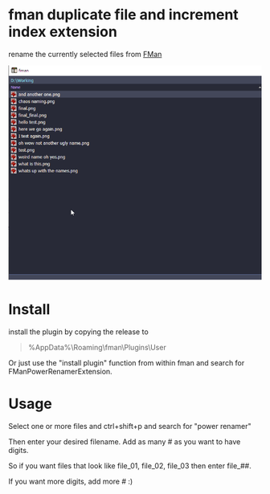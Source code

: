 # fman duplicate file and increment index extension
rename the currently selected files from [FMan](https://www.fman.io)

![plot](./media/demo.gif)

# Install
install the plugin by copying the release to 
> %AppData%\Roaming\fman\Plugins\User

Or just use the "install plugin" function from within fman and search for FManPowerRenamerExtension.

# Usage
Select one or more files and ctrl+shift+p and search for "power renamer"

Then enter your desired filename. Add as many # as you want to have digits.

So if you want files that look like file_01, file_02, file_03 then enter file_##.

If you want more digits, add more # :)
